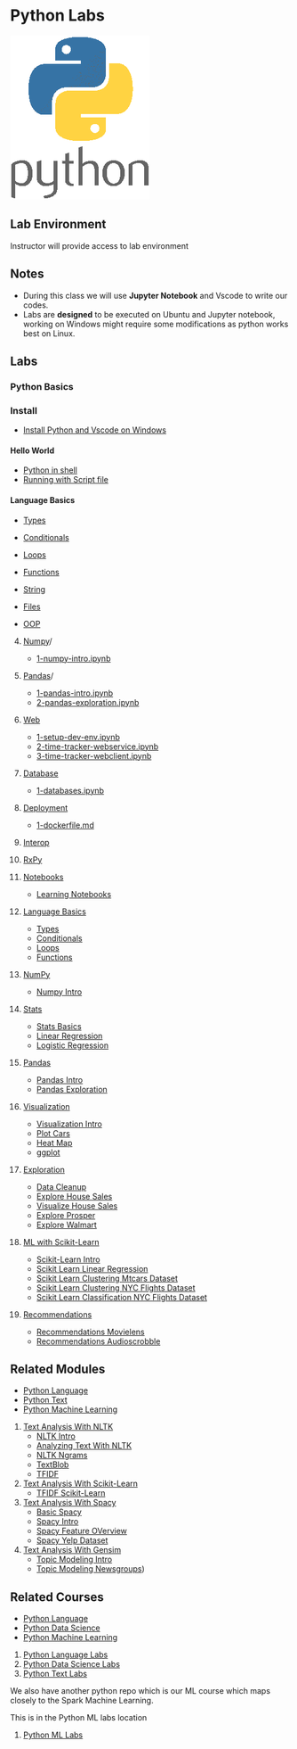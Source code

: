 <link rel='stylesheet' href='assets/css/main.css'/>

# Python Labs

![](assets/images/Python-Symbol.png)

## Lab Environment

Instructor will provide access to lab environment

## Notes

* During this class we will use **Jupyter Notebook** and Vscode to write our codes.
* Labs are **designed** to be executed on Ubuntu and Jupyter notebook, working on Windows might require some modifications as python works best on Linux.

## Labs

### Python Basics

### Install

* [Install Python and Vscode on Windows](setup/vscode-python-windows-install.md)

#### Hello World

* [Python in shell](helloworld/REPL.md)
* [Running with Script file](helloworld/Script.md)

#### Language Basics

* [Types](languageBasics/types.ipynb)
* [Conditionals](languageBasics/conditionals.ipynb)
* [Loops](languageBasics/loops.ipynb)
* [Functions](languageBasics/functions.ipynb)



* [String](languageBasics/3.5-string.md)
* [Files](languageBasics/3.6-files.md)
* [OOP](languageBasics/7-oop.md)

4. [Numpy](archive/numpy)/

    * [1-numpy-intro.ipynb](archive/numpy/1-numpy-intro.ipynb)
5. [Pandas](pandas)/

    * [1-pandas-intro.ipynb](archive/numpy/1-pandas-intro.ipynb)
    * [2-pandas-exploration.ipynb](archive/numpy/2-pandas-exploration.ipynb)
6. [Web](web/)

    * [1-setup-dev-env.ipynb](web/6.1-setup-dev-env.ipynb)
    * [2-time-tracker-webservice.ipynb](web/6.2-time-tracker-webservice.ipynb)
    * [3-time-tracker-webclient.ipynb](web/6.3-time-tracker-webclient.ipynb)
7. [Database](database/)

    * [1-databases.ipynb](database/7.1-databases.ipynb)
8. [Deployment](deployment/)

    * [1-dockerfile.md](deployment/8.1-dockerfile.md)
9. [Interop](interop/)
10. [RxPy](rxpy/)
11. [Notebooks](notebooks/)

    * [Learning Notebooks](notebooks/2.2-learning-jupyter.ipynb)
12. [Language Basics](languageBasics/)

    * [Types](languageBasics/3.1-types.ipynb)
    * [Conditionals](languageBasics/3.2-conditionals.ipynb)
    * [Loops](languageBasics/3.3-loops.ipynb)
    * [Functions](languageBasics/3.4-functions.ipynb)
13. [NumPy](archive/numpy/)

    * [Numpy Intro](archive/numpy/1-numpy-intro.ipynb)
14. [Stats](stats/)

    * [Stats Basics](stats/1-stats-basics.ipynb)
    * [Linear Regression](stats/2-lr.ipynb)
    * [Logistic Regression](stats/3-logit.ipynb)
15. [Pandas](pandas/)

    * [Pandas Intro](pandas/1-pandas-intro.ipynb)
    * [Pandas Exploration](pandas/2-pandas-exploration.ipynb)
16. [Visualization](visualization/)

    * [Visualization Intro](visualization/1-viz-intro.ipynb)
    * [Plot Cars](visualization/2-plot-cars.ipynb)
    * [Heat Map](visualization/3-heatmap.ipynb)
    * [ggplot](visualization/4-ggplot.ipynb)
17. [Exploration](exploration/)

    * [Data Cleanup](exploration/1-data-cleanup.ipynb)
    * [Explore House Sales](exploration/2-explore-house-sales.ipynb)
    * [Visualize House Sales](exploration/3-visualize-house-sales.ipynb)
    * [Explore Prosper](exploration/4-explore-prosper.ipynb)
    * [Explore Walmart](exploration/5-explore-walmart.ipynb)
18. [ML with Scikit-Learn](sklearn/)

    * [Scikit-Learn Intro](sklearn/1-sklearn-intro.ipynb)
    * [Scikit Learn Linear Regression](sklearn/2-sklearn-lr.ipynb)
    * [Scikit Learn Clustering Mtcars Dataset](sklearn/3-sklearn-cluster-mtcars.ipynb)
    * [Scikit Learn Clustering NYC Flights Dataset](sklearn/4-sklearn-cluster-nycflights.ipynb)
    * [Scikit Learn Classification NYC Flights Dataset](sklearn/5-sklearn-classify-nycflights.ipynb)
19. [Recommendations](recs/)

    * [Recommendations Movielens](recs/6-recs-movielens.ipynb)
    * [Recommendations Audioscrobble](recs/7-recs-audios.ipynb)

## Related Modules

* [Python Language](./Python-Language.md)
* [Python Text](./Python-Text.md)
* [Python Machine Learning](http://www.github.com/elephantscale/ml-labs-python/README.md)

1. [Text Analysis With NLTK](./text-nltk/)
    * [NLTK Intro](text-nltk/1-nltk-intro.ipynb)
    * [Analyzing Text With NLTK](text-nltk/2-analyzing-text-with-nltk.ipynb)
    * [NLTK Ngrams](text-nltk/3-ngrams.ipynb)
    * [TextBlob](text-nltk/4-textblob.ipynb)
    * [TFIDF](text-nltk/5-tf-idf-intro.ipynb)
2. [Text Analysis With Scikit-Learn](./text-sklearn)
    * [TFIDF Scikit-Learn](text-sklearn/6-tf-idf-with-scikit-learn.ipynb)
3. [Text Analysis With Spacy](./text-sklearn)
    * [Basic Spacy](text-spacy/Basic_Spacy.ipynb)
    * [Spacy Intro](text-spacy/1-spacy-intro.ipynb)
    * [Spacy Feature OVerview](text-spacy/spacy-feature-overview.ipynb)
    * [Spacy Yelp Dataset](text-spacy/spacy-yelp.ipynb)
4. [Text Analysis With Gensim](./text-gensim)
    * [Topic Modeling Intro](text-gensim/7-gensim-intro.ipynb)
    * [Topic Modeling Newsgroups](text-gensim/8-gensim-newsgroups.ipynb))

## Related Courses

* [Python Language](./Python-Language.md)
* [Python Data Science](./Python-Data-Science.md)
* [Python Machine Learning](http://www.github.com/elephantscale/ml-labs-python/README.md)

1. [Python Language Labs](./Python-Language.md)
2. [Python Data Science Labs](./Python-Data-Science.md)
3. [Python Text Labs](./Python-Text.md)

We also have another python repo which is our ML course which maps closely to the Spark Machine Learning.

This is in the Python ML labs location

1. [Python ML Labs](https://github.com/elephantscale/ml-labs-python/blob/master/README.md)
